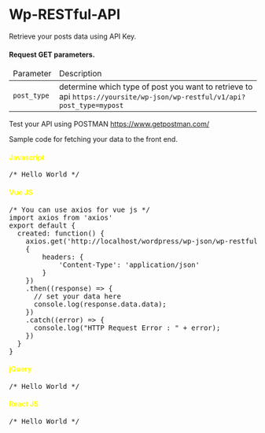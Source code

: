 # Wp-RESTful-API

Retrieve your posts data using API Key.

<h4>Request GET parameters.</h4>
<table>
  <thead>
    <tr>
      <td>Parameter</td>
      <td>Description</td>
      </tr>
    </thead>
    <tbody>
      <tr>
        <td><code>post_type</code></td>
        <td>determine which type of post you want to retrieve to api <code>https://yoursite/wp-json/wp-restful/v1/api?post_type=mypost</code></td>
        </tr>
    </tbody>
 </table>


Test your API using POSTMAN https://www.getpostman.com/

Sample code for fetching your data to the front end.

<h4 style="color: yellow">Javascript</h4>
<pre>
/* Hello World */
</pre>

<h4 style="color: yellow">Vue JS</h4>
<pre>
/* You can use axios for vue js */
import axios from 'axios'
export default {
  created: function() {
    axios.get('http://localhost/wordpress/wp-json/wp-restful/v1/api?post_type=food-menu',
    {
        headers: {
            'Content-Type': 'application/json'
        }
    })
    .then((response) => {
      // set your data here
      console.log(response.data.data);
    })
    .catch((error) => {
      console.log("HTTP Request Error : " + error);
    })
  }
}
</pre>

<h4 style="color: yellow">jQuery</h4>
<pre>
/* Hello World */
</pre>

<h4 style="color: yellow">React JS</h4>
<pre>
/* Hello World */
</pre>
